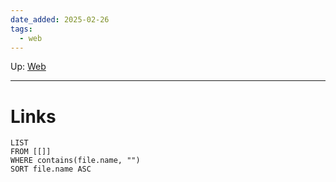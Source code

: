 ```yaml
---
date_added: 2025-02-26
tags:
  - web
---
```

Up: [Web](Web/Web.md)
___
 
# Links
```dataview
LIST
FROM [[]]
WHERE contains(file.name, "")
SORT file.name ASC
```
